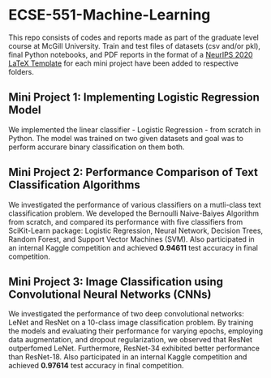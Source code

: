 # ECSE-551-Machine-Learning
This repo consists of codes and reports made as part of the graduate level course at McGill University. Train and test files of datasets (csv and/or pkl), final Python notebooks, and PDF reports in the format of a [NeurIPS 2020 LaTeX Template](https://nips.cc/Conferences/2020/PaperInformation/StyleFiles) for each mini project have been added to respective folders.

## Mini Project 1: Implementing Logistic Regression Model
We implemented the linear classifier - Logistic Regression - from scratch in Python. The model was trained on two given datasets and goal was to perform accurare binary classification on them both. 

## Mini Project 2: Performance Comparison of Text Classification Algorithms
We investigated the performance of various classifiers on a mutli-class text classification problem. We developed the Bernoulli Naive-Baiyes Algorithm from scratch, and compared its performance with five classifiers from SciKit-Learn package: Logistic Regression, Neural Network, Decision Trees, Random Forest, and Support Vector Machines (SVM). Also participated in an internal Kaggle competition and achieved **0.94611** test accuracy in final competition.

## Mini Project 3: Image Classification using Convolutional Neural Networks (CNNs)
We investigated the performance of two deep convolutional networks: LeNet and ResNet on a 10-class image classification problem. By training the models and evaluating their performance for varying epochs, employing data augmentation, and dropout regularization, we observed that ResNet outperfomed LeNet. Furthermore, ResNet-34 exhibited better performance than ResNet-18. Also participated in an internal Kaggle competition and achieved **0.97614** test accuracy in final competition.
